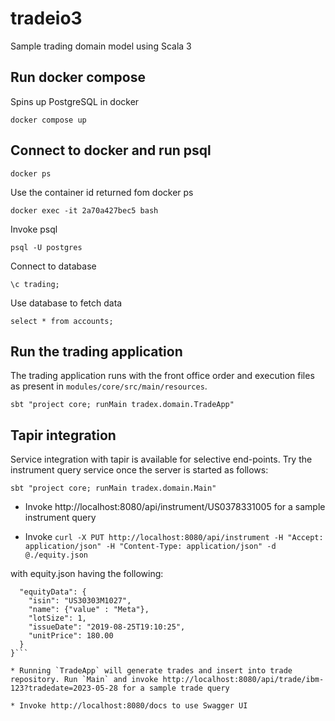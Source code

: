 # tradeio3
Sample trading domain model using Scala 3

## Run docker compose
Spins up PostgreSQL in docker

```
docker compose up
```

## Connect to docker and run psql

```
docker ps
```

Use the container id returned fom docker ps

```
docker exec -it 2a70a427bec5 bash
```

Invoke psql

```
psql -U postgres
```

Connect to database

```
\c trading;
```

Use database to fetch data

```
select * from accounts;
```

## Run the trading application

The trading application runs with the front office order and execution files as present in `modules/core/src/main/resources`.

```
sbt "project core; runMain tradex.domain.TradeApp"
```

## Tapir integration

Service integration with tapir is available for selective end-points. Try the instrument query service once the server is started as follows:

```
sbt "project core; runMain tradex.domain.Main"
```

* Invoke http://localhost:8080/api/instrument/US0378331005 for a sample instrument query

* Invoke `curl -X PUT http://localhost:8080/api/instrument -H "Accept: application/json" -H "Content-Type: application/json" -d @./equity.json`

with equity.json having the following:

```{
  "equityData": {
    "isin": "US30303M1027",
    "name": {"value" : "Meta"},
    "lotSize": 1,
    "issueDate": "2019-08-25T19:10:25",
    "unitPrice": 180.00
  }
}```

* Running `TradeApp` will generate trades and insert into trade repository. Run `Main` and invoke http://localhost:8080/api/trade/ibm-123?tradedate=2023-05-28 for a sample trade query

* Invoke http://localhost:8080/docs to use Swagger UI